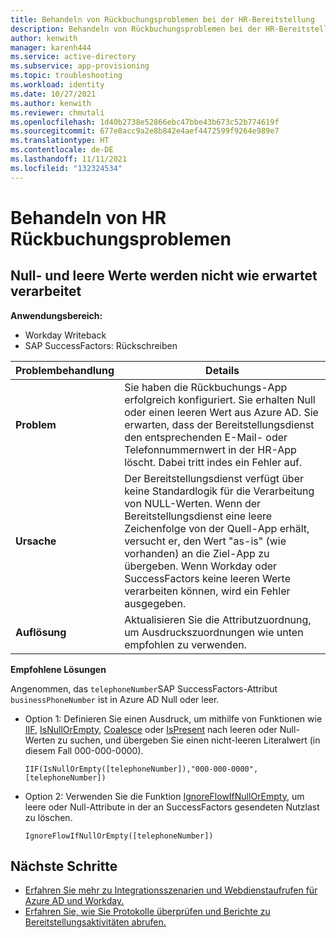 ```yaml
---
title: Behandeln von Rückbuchungsproblemen bei der HR-Bereitstellung
description: Behandeln von Rückbuchungsproblemen bei der HR-Bereitstellung
author: kenwith
manager: karenh444
ms.service: active-directory
ms.subservice: app-provisioning
ms.topic: troubleshooting
ms.workload: identity
ms.date: 10/27/2021
ms.author: kenwith
ms.reviewer: chmutali
ms.openlocfilehash: 1d40b2738e52866ebc47bbe43b673c52b774619f
ms.sourcegitcommit: 677e8acc9a2e8b842e4aef4472599f9264e989e7
ms.translationtype: HT
ms.contentlocale: de-DE
ms.lasthandoff: 11/11/2021
ms.locfileid: "132324534"
---
```

# <a name="troubleshoot-hr-write-back-issues"></a>Behandeln von HR Rückbuchungsproblemen

## <a name="null-and-empty-values-not-processed-as-expected"></a>Null- und leere Werte werden nicht wie erwartet verarbeitet
**Anwendungsbereich:**
* Workday Writeback
* SAP SuccessFactors: Rückschreiben

| Problembehandlung | Details |
|-- | -- |
| **Problem** | Sie haben die Rückbuchungs-App erfolgreich konfiguriert. Sie erhalten Null oder einen leeren Wert aus Azure AD. Sie erwarten, dass der Bereitstellungsdienst den entsprechenden E-Mail- oder Telefonnummernwert in der HR-App löscht. Dabei tritt indes ein Fehler auf. |
| **Ursache** | Der Bereitstellungsdienst verfügt über keine Standardlogik für die Verarbeitung von NULL-Werten. Wenn der Bereitstellungsdienst eine leere Zeichenfolge von der Quell-App erhält, versucht er, den Wert "as-is" (wie vorhanden) an die Ziel-App zu übergeben. Wenn Workday oder SuccessFactors keine leeren Werte verarbeiten können, wird ein Fehler ausgegeben. |
| **Auflösung** | Aktualisieren Sie die Attributzuordnung, um Ausdruckszuordnungen wie unten empfohlen zu verwenden. |

**Empfohlene Lösungen**

  Angenommen, das `telephoneNumber`SAP SuccessFactors-Attribut `businessPhoneNumber` ist in Azure AD Null oder leer. 
  * Option 1: Definieren Sie einen Ausdruck, um mithilfe von Funktionen wie [IIF](functions-for-customizing-application-data.md#iif), [IsNullOrEmpty](functions-for-customizing-application-data.md#isnullorempty), [Coalesce](functions-for-customizing-application-data.md#coalesce) oder [IsPresent](functions-for-customizing-application-data.md#ispresent) nach leeren oder Null-Werten zu suchen, und übergeben Sie einen nicht-leeren Literalwert (in diesem Fall 000-000-0000). 
  
     `IIF(IsNullOrEmpty([telephoneNumber]),"000-000-0000",[telephoneNumber])`

  * Option 2: Verwenden Sie die Funktion [IgnoreFlowIfNullOrEmpty](functions-for-customizing-application-data.md#ignoreflowifnullorempty), um leere oder Null-Attribute in der an SuccessFactors gesendeten Nutzlast zu löschen. 
  
     `IgnoreFlowIfNullOrEmpty([telephoneNumber])` 



## <a name="next-steps"></a>Nächste Schritte

* [Erfahren Sie mehr zu Integrationsszenarien und Webdienstaufrufen für Azure AD und Workday.](workday-integration-reference.md)
* [Erfahren Sie, wie Sie Protokolle überprüfen und Berichte zu Bereitstellungsaktivitäten abrufen.](check-status-user-account-provisioning.md)

